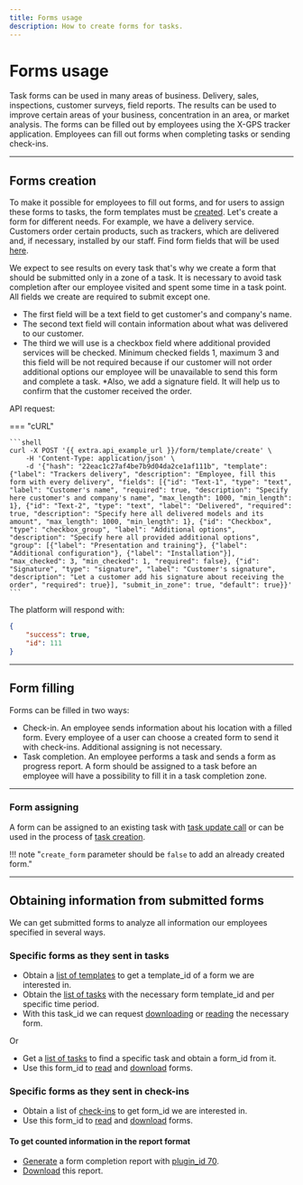 ```yaml
---
title: Forms usage
description: How to create forms for tasks.
---
```


# Forms usage

Task forms can be used in many areas of business. Delivery, sales, inspections, customer surveys, field reports. The 
results can be used to improve certain areas of your business, concentration in an area, or market analysis. The forms 
can be filled out by employees using the X-GPS tracker application. Employees can fill out forms when completing tasks 
or sending check-ins.

***

## Forms creation

To make it possible for employees to fill out forms, and for users to assign these forms to tasks, the form templates must
be [created](../resources/field_service/form/template.md#create). Let's create a form for different needs. For example, we have a delivery service. Customers order certain products,
such as trackers, which are delivered and, if necessary, installed by our staff. Find form fields that will be used 
[here](../resources/field_service/form/field-types.md).

We expect to see results on every task that's why we create a form that should be submitted only in a zone of a task. 
It is necessary to avoid task completion after our employee visited and spent some time in a task point. All fields we 
create are required to submit except one.

* The first field will be a text field to get customer's and company's name. 
* The second text field will contain information about what was delivered to our customer. 
* The third we will use is a checkbox field where additional provided services will be checked. Minimum checked fields 1, 
  maximum 3 and this field will be not required because if our customer will not order additional options our employee 
  will be unavailable to send this form and complete a task.
*Also, we add a signature field. It will help us to confirm that the customer received the order.

API request:

=== "cURL"

    ```shell
    curl -X POST '{{ extra.api_example_url }}/form/template/create' \
        -H 'Content-Type: application/json' \
        -d '{"hash": "22eac1c27af4be7b9d04da2ce1af111b", "template": {"label": "Trackers delivery", "description": "Employee, fill this form with every delivery", "fields": [{"id": "Text-1", "type": "text", "label": "Customer's name", "required": true, "description": "Specify here customer's and company's name", "max_length": 1000, "min_length": 1}, {"id": "Text-2", "type": "text", "label": "Delivered", "required": true, "description": "Specify here all delivered models and its amount", "max_length": 1000, "min_length": 1}, {"id": "Checkbox", "type": "checkbox_group", "label": "Additional options", "description": "Specify here all provided additional options", "group": [{"label": "Presentation and training"}, {"label": "Additional configuration"}, {"label": "Installation"}], "max_checked": 3, "min_checked": 1, "required": false}, {"id": "Signature", "type": "signature", "label": "Customer's signature", "description": "Let a customer add his signature about receiving the order", "required": true}], "submit_in_zone": true, "default": true}}'
    ```

The platform will respond with:

```json
{
    "success": true,
    "id": 111
}
```

***

## Form filling

Forms can be filled in two ways:

* Check-in. An employee sends information about his location with a filled form. Every employee of a user can choose a 
  created form to send it with check-ins. Additional assigning is not necessary.
* Task completion. An employee performs a task and sends a form as progress report. A form should be assigned to a task 
  before an employee will have a possibility to fill it in a task completion zone. 

***

### Form assigning

A form can be assigned to an existing task with [task update call](../resources/field_service/task/index.md#update) or can be used in the process of [task creation](../resources/field_service/task/index.md#create).

!!! note "`create_form` parameter should be `false` to add an already created form."

***

## Obtaining information from submitted forms

We can get submitted forms to analyze all information our employees specified in several ways. 

### Specific forms as they sent in tasks

* Obtain a [list of templates](../resources/field_service/form/template.md#list) to get a template_id of a form we
  are interested in.
* Obtain the [list of tasks](../resources/field_service/task/form/index.md#list) with the necessary form template_id and per specific time period.
* With this task_id we can request [downloading](../resources/field_service/task/form/index.md#download) or
  [reading](../resources/field_service/task/form/index.md#read) the necessary form.

Or

* Get a [list of tasks](../resources/field_service/task/index.md#list) to find a specific task and obtain a form_id from it. 
* Use this form_id to [read](../resources/field_service/form/index.md#read) and [download](../resources/field_service/form/index.md#download) forms.


### Specific forms as they sent in check-ins

* Obtain a list of [check-ins](../resources/field_service/checkin.md#list) to get form_id we are interested in.
* Use this form_id to [read](../resources/field_service/form/index.md#read) and [download](../resources/field_service/form/index.md#download) forms.

#### To get counted information in the report format

* [Generate](../resources/commons/report/report_tracker.md#generate) a form completion report 
  with [plugin_id 70](../resources/commons/plugin/report_plugins.md#form-completion-statistics-report).   
* [Download](../resources/commons/report/report_tracker.md#download) this report.

